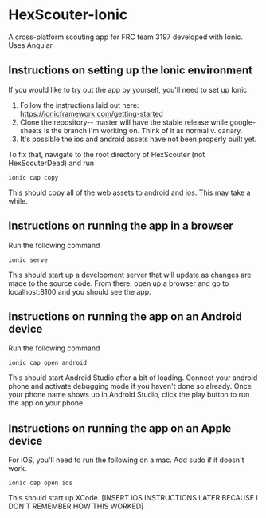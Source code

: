 # HexScouter-Ionic
A cross-platform scouting app for FRC team 3197 developed with Ionic. Uses Angular.

## Instructions on setting up the Ionic environment
If you would like to try out the app by yourself, you'll need to set up Ionic.
1. Follow the instructions laid out here: https://ionicframework.com/getting-started
2. Clone the repository-- master will have the stable release while google-sheets is the branch I'm working on. Think of it as normal v. canary.
3. It's possible the ios and android assets have not been properly built yet.

To fix that, navigate to the root directory of HexScouter (not HexScouterDead) and run

    ionic cap copy

This should copy all of the web assets to android and ios. This may take a while.

## Instructions on running the app in a browser
Run the following command

    ionic serve

This should start up a development server that will update as changes are made to the source code. From there, open up a browser and go to localhost:8100 and you should see the app.

## Instructions on running the app on an Android device
Run the following command

    ionic cap open android

This should start Android Studio after a bit of loading. Connect your android phone and activate debugging mode if you haven't done so already. Once your phone name shows up in Android Studio, click the play button to run the app on your phone.

## Instructions on running the app on an Apple device
For iOS, you'll need to run the following on a mac. Add sudo if it doesn't work.

    ionic cap open ios

This should start up XCode. [INSERT iOS INSTRUCTIONS LATER BECAUSE I DON'T REMEMBER HOW THIS WORKED]
